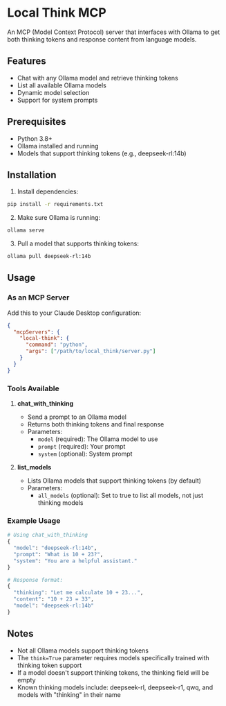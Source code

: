 # Local Think MCP

An MCP (Model Context Protocol) server that interfaces with Ollama to get both thinking tokens and response content from language models.

## Features

- Chat with any Ollama model and retrieve thinking tokens
- List all available Ollama models
- Dynamic model selection
- Support for system prompts

## Prerequisites

- Python 3.8+
- Ollama installed and running
- Models that support thinking tokens (e.g., deepseek-rl:14b)

## Installation

1. Install dependencies:
```bash
pip install -r requirements.txt
```

2. Make sure Ollama is running:
```bash
ollama serve
```

3. Pull a model that supports thinking tokens:
```bash
ollama pull deepseek-rl:14b
```

## Usage

### As an MCP Server

Add this to your Claude Desktop configuration:

```json
{
  "mcpServers": {
    "local-think": {
      "command": "python",
      "args": ["/path/to/local_think/server.py"]
    }
  }
}
```

### Tools Available

1. **chat_with_thinking**
   - Send a prompt to an Ollama model
   - Returns both thinking tokens and final response
   - Parameters:
     - `model` (required): The Ollama model to use
     - `prompt` (required): Your prompt
     - `system` (optional): System prompt

2. **list_models**
   - Lists Ollama models that support thinking tokens (by default)
   - Parameters:
     - `all_models` (optional): Set to true to list all models, not just thinking models

### Example Usage

```python
# Using chat_with_thinking
{
  "model": "deepseek-rl:14b",
  "prompt": "What is 10 + 23?",
  "system": "You are a helpful assistant."
}

# Response format:
{
  "thinking": "Let me calculate 10 + 23...",
  "content": "10 + 23 = 33",
  "model": "deepseek-rl:14b"
}
```

## Notes

- Not all Ollama models support thinking tokens
- The `think=True` parameter requires models specifically trained with thinking token support
- If a model doesn't support thinking tokens, the thinking field will be empty
- Known thinking models include: deepseek-rl, deepseek-r1, qwq, and models with "thinking" in their name